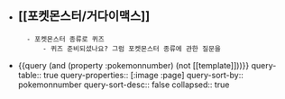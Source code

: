 - [[포켓몬스터/거다이맥스]]
	-
		- 포켓몬스터 종류로 퀴즈
			- 퀴즈 준비되셨나요? 그럼 포켓몬스터 종류에 관한 질문을
- {{query (and (property :pokemonnumber) (not [[template]]))}}
  query-table:: true
  query-properties:: [:image :page]
  query-sort-by:: pokemonnumber
  query-sort-desc:: false
  collapsed:: true